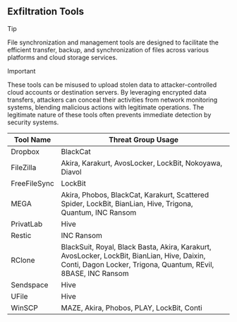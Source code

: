 ## Exfiltration Tools

> [!TIP]
> File synchronization and management tools are designed to facilitate the efficient transfer, backup, and synchronization of files across various platforms and cloud storage services. 

> [!IMPORTANT]
> These tools can be misused to upload stolen data to attacker-controlled cloud accounts or destination servers. By leveraging encrypted data transfers, attackers can conceal their activities from network monitoring systems, blending malicious actions with legitimate operations. The legitimate nature of these tools often prevents immediate detection by security systems.

| Tool Name | Threat Group Usage |
|---|---|
| Dropbox | BlackCat |
| FileZilla | Akira, Karakurt, AvosLocker, LockBit, Nokoyawa, Diavol |
| FreeFileSync | LockBit |
| MEGA | Akira, Phobos, BlackCat, Karakurt, Scattered Spider, LockBit, BianLian, Hive, Trigona, Quantum, INC Ransom |
| PrivatLab | Hive |
| Restic | INC Ransom |
| RClone | BlackSuit, Royal, Black Basta, Akira, Karakurt, AvosLocker, LockBit, BianLian, Hive, Daixin, Conti, Dagon Locker, Trigona, Quantum, REvil, 8BASE, INC Ransom |
| Sendspace | Hive |
| UFile | Hive |
| WinSCP | MAZE, Akira, Phobos, PLAY, LockBit, Conti |
